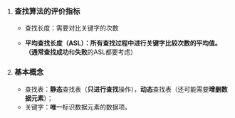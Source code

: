 1. ### 查找算法的评价指标

   - 查找长度：需要对比关键字的次数

   - **平均查找长度（ASL）：**所有查找过程中进行关键字比较次数的平均值。（通常**查找成功**和**失败**的ASL都要考虑）

     

2. ### 基本概念

   - 查找表：**静态**查找表（**只进行查找**操作），**动态**查找表（还可能需要**增删数据元素**）；
   - 关键字：**唯一**标识数据元素的数据项。